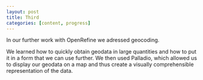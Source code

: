 ```yaml
---
layout: post
title: Third
categories: [content, progress]
---
```

In our further work with OpenRefine we adressed geocoding. 
<!--more-->
We learned how to quickly obtain geodata in large quantities and how to put it in a form that we can use further. We then used Palladio, which allowed us to display our geodata on a map and thus create a visually comprehensible representation of the data.
